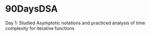 # 90DaysDSA

Day 1: Studied Asymptotic notations and practiced analysis of time complexity for iterative functions 
